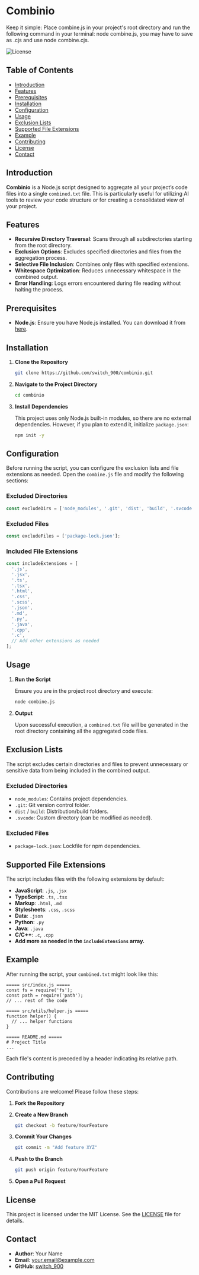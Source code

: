 # Combinio
Keep it simple: 
Place combine.js in your project's root directory and run the following command in your terminal: node combine.js, you may have to save as .cjs and use node combine.cjs. 



![License](https://img.shields.io/badge/license-MIT-blue.svg)

## Table of Contents

- [Introduction](#introduction)
- [Features](#features)
- [Prerequisites](#prerequisites)
- [Installation](#installation)
- [Configuration](#configuration)
- [Usage](#usage)
- [Exclusion Lists](#exclusion-lists)
- [Supported File Extensions](#supported-file-extensions)
- [Example](#example)
- [Contributing](#contributing)
- [License](#license)
- [Contact](#contact)

## Introduction

**Combinio** is a Node.js script designed to aggregate all your project’s code files into a single `combined.txt` file. This is particularly useful for utilizing AI tools to review your code structure or for creating a consolidated view of your project.

## Features

- **Recursive Directory Traversal**: Scans through all subdirectories starting from the root directory.
- **Exclusion Options**: Excludes specified directories and files from the aggregation process.
- **Selective File Inclusion**: Combines only files with specified extensions.
- **Whitespace Optimization**: Reduces unnecessary whitespace in the combined output.
- **Error Handling**: Logs errors encountered during file reading without halting the process.

## Prerequisites

- **Node.js**: Ensure you have Node.js installed. You can download it from [here](https://nodejs.org/).

## Installation

1. **Clone the Repository**

   ```bash
   git clone https://github.com/switch_900/combinio.git
   ```

2. **Navigate to the Project Directory**

   ```bash
   cd combinio
   ```

3. **Install Dependencies**

   This project uses only Node.js built-in modules, so there are no external dependencies. However, if you plan to extend it, initialize `package.json`:

   ```bash
   npm init -y
   ```

## Configuration

Before running the script, you can configure the exclusion lists and file extensions as needed. Open the `combine.js` file and modify the following sections:

### Excluded Directories

```javascript
const excludeDirs = ['node_modules', '.git', 'dist', 'build', '.svcode'];
```

### Excluded Files

```javascript
const excludeFiles = ['package-lock.json'];
```

### Included File Extensions

```javascript
const includeExtensions = [
  '.js',
  '.jsx',
  '.ts',
  '.tsx',
  '.html',
  '.css',
  '.scss',
  '.json',
  '.md',
  '.py',
  '.java',
  '.cpp',
  '.c',
  // Add other extensions as needed
];
```

## Usage

1. **Run the Script**

   Ensure you are in the project root directory and execute:

   ```bash
   node combine.js
   ```

2. **Output**

   Upon successful execution, a `combined.txt` file will be generated in the root directory containing all the aggregated code files.

## Exclusion Lists

The script excludes certain directories and files to prevent unnecessary or sensitive data from being included in the combined output.

### Excluded Directories

- `node_modules`: Contains project dependencies.
- `.git`: Git version control folder.
- `dist` / `build`: Distribution/build folders.
- `.svcode`: Custom directory (can be modified as needed).

### Excluded Files

- `package-lock.json`: Lockfile for npm dependencies.

## Supported File Extensions

The script includes files with the following extensions by default:

- **JavaScript**: `.js`, `.jsx`
- **TypeScript**: `.ts`, `.tsx`
- **Markup**: `.html`, `.md`
- **Stylesheets**: `.css`, `.scss`
- **Data**: `.json`
- **Python**: `.py`
- **Java**: `.java`
- **C/C++**: `.c`, `.cpp`
- **Add more as needed in the `includeExtensions` array.**

## Example

After running the script, your `combined.txt` might look like this:

```
===== src/index.js =====
const fs = require('fs');
const path = require('path');
// ... rest of the code

===== src/utils/helper.js =====
function helper() {
  // ... helper functions
}

===== README.md =====
# Project Title
...
```

Each file's content is preceded by a header indicating its relative path.

## Contributing

Contributions are welcome! Please follow these steps:

1. **Fork the Repository**

2. **Create a New Branch**

   ```bash
   git checkout -b feature/YourFeature
   ```

3. **Commit Your Changes**

   ```bash
   git commit -m "Add feature XYZ"
   ```

4. **Push to the Branch**

   ```bash
   git push origin feature/YourFeature
   ```

5. **Open a Pull Request**

## License

This project is licensed under the MIT License. See the [LICENSE](LICENSE) file for details.

## Contact

- **Author**: Your Name
- **Email**: your.email@example.com
- **GitHub**: [switch_900](https://github.com/switch_900)
